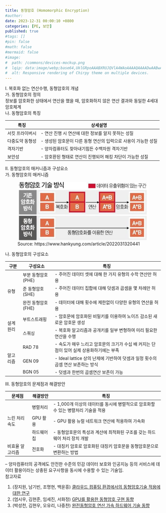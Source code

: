 ```yaml
---
title: 동형암호 (Homomorphic Encryption)
#author: 
date: 2023-12-31 00:00:10 +0800
categories: [PE, 보안]
published: true
#tags: []
#pin: false
#math: false
#mermaid: false
#image:
#  path: /commons/devices-mockup.png
#  lqip: data:image/webp;base64,UklGRpoAAABXRUJQVlA4WAoAAAAQAAAADwAABwAAQUxQSDIAAAARL0AmbZurmr57yyIiqE8oiG0bejIYEQTgqiDA9vqnsUSI6H+oAERp2HZ65qP/VIAWAFZQOCBCAAAA8AEAnQEqEAAIAAVAfCWkAALp8sF8rgRgAP7o9FDvMCkMde9PK7euH5M1m6VWoDXf2FkP3BqV0ZYbO6NA/VFIAAAA
#  alt: Responsive rendering of Chirpy theme on multiple devices.
---
```


<div class="post-wrap">
  <div class="para">
    <div class="para-title">
      I. 복호화 없는 연산수행, 동형암호의 개념
    </div>
    <div class="para-cntnt">
	<div class="para">
		<div class="para-title">
		  가. 동형암호의 정의
		</div>
		<div class="para-cntnt">
			정보를 암호화한 상태에서 연산을 했을 때, <span class="post-kwd">암호화하지 않은 연산 결과와 동일</span>한 4세대 암호체계
		</div>
	  </div>
      <div class="para">
        <div class="para-title">
          나. 동형암호의 특징
        </div>
        <div class="para-cntnt">
          <table class="post-table">
            <thead>
              <tr>
                <th>특징</th>
                <th>상세설명</th>
              </tr>
            </thead>
            <tbody>
              <tr>
                <td>서킷 프라이버시</td>
                <td>- 연산 진행 시 연산에 대한 정보를 알지 못하는 성질</td>
              </tr>
              <tr>
                <td>다중도약 동형성</td>
                <td>- 생성된 암호문이 다른 동형 연산의 입력으로 사용이 가능한 성질</td>
              </tr>
              <tr>
                <td>격자기반</td>
                <td>- 양자컴퓨터도 찾아내기힘든 수백차원 격자기반</td>
              </tr>
              <tr>
                <td>보안성</td>
                <td>- 암호환된 형태로 연산이 진행되어 해킹 차단이 가능한 성질</td>
              </tr>
            </tbody>
          </table>
        </div>
      </div>
    </div>
  </div>
  
  <div class="para">
    <div class="para-title">
      II. 동형암호의 매커니즘과 구성요소
    </div>
    <div class="para-cntnt">
      <div class="para">
        <div class="para-title">
          가. 동형암호의 매커니즘
        </div>
        <div class="para-cntnt">
          <figure class="post-figure">
            <img src="/assets/img/posts/동형암호.png" alt="동형암호">
            <figcaption>Source: https://www.hankyung.com/article/2022031320441</figcaption>
          </figure>
        </div>
      </div>
      <div class="para">
        <div class="para-title">
          나. 동형암호의 구성요소
        </div>
        <div class="para-cntnt">
          <table class="post-table">
            <thead>
              <tr>
                <th>구분</th>
                <th>구성요소</th>
                <th>특징</th>
              </tr>
            </thead>
            <tbody>
              <tr>
                <td rowspan="3">유형</td>
                <td>부분 동형암호 (PHE)</td>
                <td>- 주어진 데이터 셋에 대해 한 가지 유형의 수학 연산만 허용</td>
              </tr>
              <tr>
                <td>준 동형암호 (SHE)</td>
                <td>- 주어진 데이터 집합에 대해 덧셈과 곱셈을 몇 차례만 허용</td>
              </tr>
              <tr>
                <td>완전 동형암호 (FHE)</td>
                <td>- 데이터에 대해 횟수에 제한없이 다양한 유형의 연산을 허용</td>
              </tr>
              <tr>
                <td rowspan="2">설계원리</td>
                <td>부트스트래핑</td>
                <td>- 암호문에 암호화된 비밀키를 이용하여 노이즈 감소된 새로운 암호문 생성</td>
              </tr>
              <tr>
                <td>스쿼싱</td>
                <td>- 복호화 알고리즘과 공개키를 일부 변형하여 미리 필요한 연산을 수행</td>
              </tr>
              <tr>
                <td rowspan="3">알고리즘</td>
                <td>RAD 78</td>
                <td>- 속도가 매우 느리고 암호문의 크기가 수십 배 커지는 단점이 있어 실제 상용화하기에는 부족</td>
              </tr>
              <tr>
                <td>GEN 09</td>
                <td>- Ideal lattice 상의 난제에 기반하여 덧셈과 일정 횟수의 곱셈 연산 보존하는 방식</td>
              </tr>
              <tr>
                <td>BGN 05</td>
                <td>- 덧셈과 한번의 곱셈연산 보존이 가능</td>
              </tr>
            </tbody>
          </table>
        </div>
      </div>
    </div>
  </div>
  

  <div class="para">
    <div class="para-title">
      III. 동형암호의 문제점과 해결방안
    </div>
    <div class="para-cntnt">
      <table class="post-table">
        <thead>
            <tr>
              <th>문제점</th>
              <th>해결방안</th>
              <th>특징</th>
            </tr>
        </thead>
        <tbody>
          <tr>
            <td rowspan="3">느린 처리속도</td>
            <td>병렬처리</td>
            <td>- 1,000개 이상의 데이터를 동시에 병렬적으로 암호화할 수 있는 병렬처리 기술을 적용</td>
          </tr>
          <tr>
            <td>GPU 활용</td>
            <td>- GPU 활용 뉴럴 네트워크 연산에 적용하여 가속화</td>
          </tr>
		  <tr>
            <td>하드웨어 칩</td>
            <td>- 동형암호문의 특성과 계산에 최적화된 구조를 갖는 하드웨어 처리 장치 개발</td>
          </tr>
          <tr>
            <td>비효율 알고리즘</td>
            <td>전호화</td>
            <td>- 대칭키 암호로 암호화된 대칭키 암호문을 동형암호문으로 변환하는 방법</td>
          </tr>
        </tbody>
      </table>
    </div>
  </div>
</div>
&ndash; 양자컴퓨터의 공격에도 안전한 수준의 민감 데이터 보호와 인공지능 등의 서비스에 데이터 활용이라는 상충된 요구사항을 동시에 수용할 수 있는 기술임.

<div class="refr-wrap">
  <div class="refr-title">
      참고자료
  </div>
  <ol class="refr-list">
    <li>(장지원,  남기빈,  조명현,  백윤흥) <a target="_blank" href="https://scienceon.kisti.re.kr/srch/selectPORSrchArticle.do?cn=NPAP13264110">클라우드 컴퓨팅 환경에서의 동형암호기술 적용에 대한 연구</a></li>
	<li>(엄시우, 김현준, 임세진, 서화정) <a target="_blank" href="https://manuscriptlink-society-file.s3-ap-northeast-1.amazonaws.com/kips/conference/ack2022/presentation/KIPS_C2022B0127.pdf">GPU를 활용한 동형암호 구현 동향</a></li>
	<li>(박성천, 김현우, 오유리, 나중찬) <a target="_blank" href="https://ettrends.etri.re.kr/ettrends/193/0905193001/001-012_%EB%B0%95%EC%84%B1%EC%B2%9C_193%ED%98%B8.pdf">완전동형암호 연산 가속 하드웨어 기술 동향</a></li>
  </ol>
</div>
